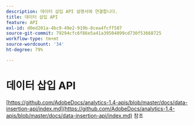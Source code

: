 ```yaml
---
description: 데이터 삽입 API 설명서에 연결합니다.
title: 데이터 삽입 API
feature: API
exl-id: d0ed201a-4bc9-49e2-919b-8cea4fcff587
source-git-commit: 79294cfc6f86e5a41a39504099cd730f53668725
workflow-type: tm+mt
source-wordcount: '34'
ht-degree: 79%

---
```


# 데이터 삽입 API

<!-- Git link needs to change to root relative link -->

[https://github.com/AdobeDocs/analytics-1.4-apis/blob/master/docs/data-insertion-api/index.md](https://github.com/AdobeDocs/analytics-1.4-apis/blob/master/docs/data-insertion-api/index.md) 참조
